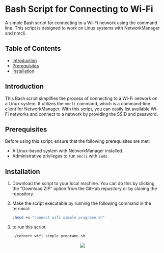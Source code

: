 
   # Bash Script for Connecting to Wi-Fi

A simple Bash script for connecting to a Wi-Fi network using the command line. This script is designed to work on Linux systems with NetworkManager and nmcli.

## Table of Contents

- [Introduction](#introduction)
- [Prerequisites](#prerequisites)
- [Installation](#installation)
<!--- [Usage](#usage)
- [Contributing](#contributing)
- [License](#license)
- [Author](#author)-->

## Introduction

This Bash script simplifies the process of connecting to a Wi-Fi network on a Linux system. It utilizes the `nmcli` command, which is a command-line client for NetworkManager. With this script, you can easily list available Wi-Fi networks and connect to a network by providing the SSID and password.

## Prerequisites

Before using this script, ensure that the following prerequisites are met:

- A Linux-based system with NetworkManager installed.
- Administrative privileges to run `nmcli` with `sudo`.

## Installation

1. Download the script to your local machine. You can do this by clicking the "Download ZIP" option from the GitHub repository or by cloning the repository.

3. Make the script executable by running the following command in the terminal:

   ```bash
   chmod +x "connect wifi simple programe.sh"
4. to run this script
   ```bash
   ./connect wifi simple programe.sh
<p align="center">
<img src="https://github.com/kanchana66/kanchana66/blob/main/resources/banner1.3.gif"  />
</p>
